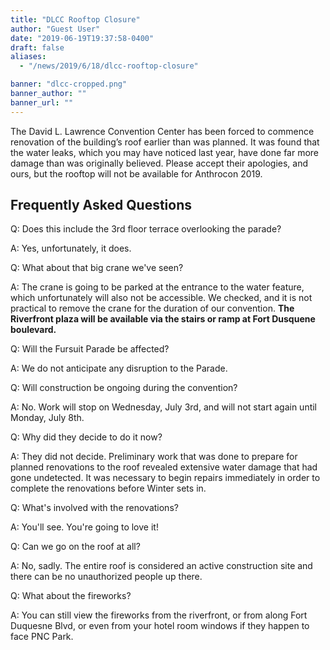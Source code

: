 ```yaml
---
title: "DLCC Rooftop Closure"
author: "Guest User"
date: "2019-06-19T19:37:58-0400"
draft: false
aliases:
  - "/news/2019/6/18/dlcc-rooftop-closure"

banner: "dlcc-cropped.png"
banner_author: ""
banner_url: ""
---
```


The David L. Lawrence Convention Center has been forced to commence renovation of the building’s roof earlier than was planned.  It was found that the water leaks, which you may have noticed last year, have done far more damage than was originally believed. Please accept their apologies, and ours, but the rooftop will not be available for Anthrocon 2019.

## Frequently Asked Questions

Q: Does this include the 3rd floor terrace overlooking the parade?

A: Yes, unfortunately, it does.

Q: What about that big crane we've seen?

A: The crane is going to be parked at the entrance to the water feature, which unfortunately will also not be accessible.  We checked, and it is not practical to remove the crane for the duration of our convention. **The Riverfront plaza will be available via the stairs or ramp at Fort Dusquene boulevard.**

Q: Will the Fursuit Parade be affected?

A: We do not anticipate any disruption to the Parade.

Q: Will construction be ongoing during the convention?

A: No. Work will stop on Wednesday, July 3rd, and will not start again until Monday, July 8th.

Q: Why did they decide to do it now?

A: They did not decide.  Preliminary work that was done to prepare for planned renovations to the roof revealed extensive water damage that had gone undetected.  It was necessary to begin repairs immediately in order to complete the renovations before Winter sets in.

Q: What's involved with the renovations?

A: You'll see.  You're going to love it!

Q: Can we go on the roof at all?

A: No, sadly.  The entire roof is considered an active construction site and there can be no unauthorized people up there.

Q: What about the fireworks?

A: You can still view the fireworks from the riverfront, or from along Fort Duquesne Blvd, or even from your hotel room windows if they happen to face PNC Park.
